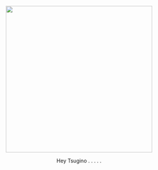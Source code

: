 <p align="center">
  <img src="https://github.com/user-attachments/assets/ab8ff370-5472-460b-86b7-ebd743d119db"width="400">
</p>
<p align="center">
Hey Tsugino . . . . . 
</p>



